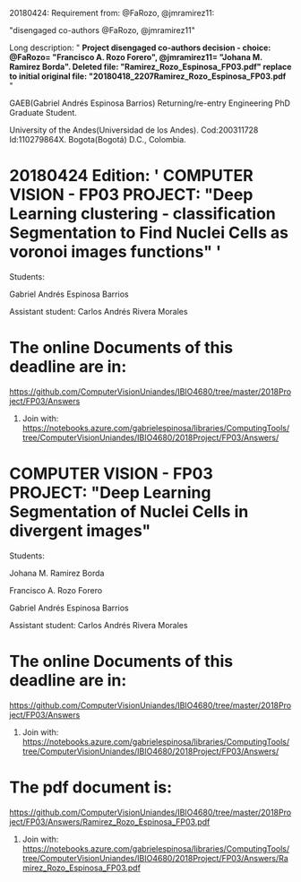 <!--- 20180424: "disengaged co-authors @FaRozo, @jmramirez11" removed co-authors decision - choice: @FaRozo= "Francisco A. Rozo Forero", @jmramirez11= "Johana M. Ramirez Borda". Deleted file: "Ramirez_Rozo_Espinosa_FP03.pdf"  replace to initial original file: "20180418_2207Ramirez_Rozo_Espinosa_FP03.pdf** " -->
<!--- 20180422 Corrections error server uploading files FP03 ComputerVision project of sicuaplus.uniandes.edu.co submit -->
<!--- 20180418AnswersforFP03ComputerVision project first feedback uploading of sicuaplus.uniandes.edu.co submit -->
<!--- 20180318: GAEB(Gabriel Andrés Espinosa Barrios) Returning/re-entry Engineering PhD Graduate Student. University of the Andes(Universidad de los Andes). Cod:200311728 Id:110279864X. Bogota(Bogotá) D.C., Colombia. -->

20180424: Requirement from: @FaRozo, @jmramirez11: 

"disengaged co-authors @FaRozo, @jmramirez11"

Long description: " **Project disengaged co-authors decision - choice: @FaRozo= "Francisco A. Rozo Forero", @jmramirez11= "Johana M. Ramirez Borda". Deleted file: "Ramirez_Rozo_Espinosa_FP03.pdf"  replace to initial original file: "20180418_2207Ramirez_Rozo_Espinosa_FP03.pdf** "

GAEB(Gabriel Andrés Espinosa Barrios) Returning/re-entry Engineering PhD Graduate Student. 

University of the Andes(Universidad de los Andes). Cod:200311728 Id:110279864X. Bogota(Bogotá) D.C., Colombia.

#  20180424 Edition: ' COMPUTER VISION - FP03 PROJECT: "Deep Learning clustering - classification Segmentation to Find Nuclei Cells as voronoi images functions" '

Students: 

Gabriel Andrés Espinosa Barrios

Assistant student:
Carlos Andrés Rivera Morales


# The online Documents of this deadline are in:

https://github.com/ComputerVisionUniandes/IBIO4680/tree/master/2018Project/FP03/Answers

1. Join with: https://notebooks.azure.com/gabrielespinosa/libraries/ComputingTools/tree/ComputerVisionUniandes/IBIO4680/2018Project/FP03/Answers/




#  COMPUTER VISION - FP03 PROJECT: "Deep Learning Segmentation of Nuclei Cells in divergent images"

Students: 

Johana M. Ramirez Borda

Francisco A. Rozo Forero

Gabriel Andrés Espinosa Barrios

Assistant student:
Carlos Andrés Rivera Morales


# The online Documents of this deadline are in:

https://github.com/ComputerVisionUniandes/IBIO4680/tree/master/2018Project/FP03/Answers

1. Join with: https://notebooks.azure.com/gabrielespinosa/libraries/ComputingTools/tree/ComputerVisionUniandes/IBIO4680/2018Project/FP03/Answers/


# The pdf document is:

https://github.com/ComputerVisionUniandes/IBIO4680/tree/master/2018Project/FP03/Answers/Ramirez_Rozo_Espinosa_FP03.pdf

1. Join with: https://notebooks.azure.com/gabrielespinosa/libraries/ComputingTools/tree/ComputerVisionUniandes/IBIO4680/2018Project/FP03/Answers/Ramirez_Rozo_Espinosa_FP03.pdf
